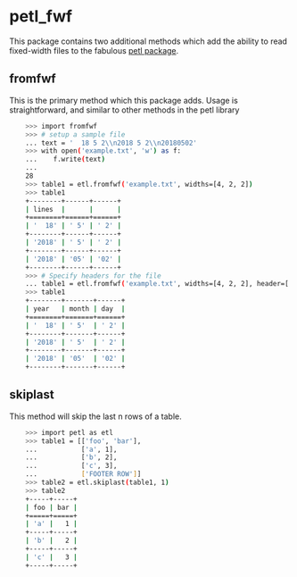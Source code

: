 # petl_fwf
This package contains two additional methods which add the ability to read fixed-width files to the fabulous [petl package](https://github.com/petl-developers/petl). 

## fromfwf
This is the primary method which this package adds. Usage is straightforward, and similar to other methods in the petl library

```sh
    >>> import fromfwf
    >>> # setup a sample file
    ... text = '  18 5 2\\n2018 5 2\\n20180502'
    >>> with open('example.txt', 'w') as f:
    ...    f.write(text)
    ...
    28
    >>> table1 = etl.fromfwf('example.txt', widths=[4, 2, 2])
    >>> table1
    +--------+------+------+
    | lines  |      |      |
    +========+======+======+
    | '  18' | ' 5' | ' 2' |
    +--------+------+------+
    | '2018' | ' 5' | ' 2' |
    +--------+------+------+
    | '2018' | '05' | '02' |
    +--------+------+------+
    >>> # Specify headers for the file
    ... table1 = etl.fromfwf('example.txt', widths=[4, 2, 2], header=['year', 'month', 'day'])
    >>> table1
    +--------+-------+------+
    | year   | month | day  |
    +========+=======+======+
    | '  18' | ' 5'  | ' 2' |
    +--------+-------+------+
    | '2018' | ' 5'  | ' 2' |
    +--------+-------+------+
    | '2018' | '05'  | '02' |
    +--------+-------+------+
```

## skiplast
This method will skip the last n rows of a table.
```sh
    >>> import petl as etl
    >>> table1 = [['foo', 'bar'],
    ...           ['a', 1],
    ...           ['b', 2],
    ...           ['c', 3],
    ...           ['FOOTER ROW']]
    >>> table2 = etl.skiplast(table1, 1)
    >>> table2
    +-----+-----+
    | foo | bar |
    +=====+=====+
    | 'a' |   1 |
    +-----+-----+
    | 'b' |   2 |
    +-----+-----+
    | 'c' |   3 |
    +-----+-----+
```
